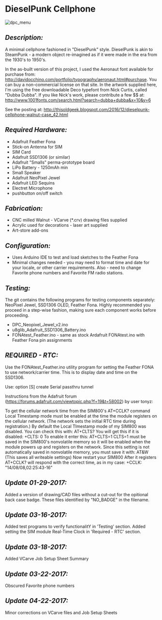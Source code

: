 # **DieselPunk Cellphone**
![dpc_menu](https://cloud.githubusercontent.com/assets/1010795/20862340/c282aa9e-b95c-11e6-8b22-97e3591a3de5.png)

## *Description:*
A minimal cellphone fashioned in "DieselPunk" style. DieselPunk is akin to SteamPunk - a modern object re-imagined as if it were made in the era from the 1930's to 1950's.

In the as-built version of this project, I used the Aeronaut font available for purchase from: http://davidocchino.com/portfolio/typography/aeronaut.html#purchase. You can buy a non-commercial license on that site. In the artwork supplied here, I'm using the free downloadable Deco typefont from Nick Curtis, called "Dubba Dubba". If you like Nick's work, please contribute a few $$ at: http://www.1001fonts.com/search.html?search=dubba+dubba&x=10&y=6

See the posting at:
http://thisoldgeek.blogspot.com/2016/12/dieselpunk-cellphone-walnut-case_42.html


## *Required Hardware:*
* Adafruit Feather Fona
* Stick-on Antenna for SIM
* SIM Card
* Adafruit SSD1306 (or similar)
* Adafruit "Smalls" perma-prototype board
* LiPo Battery - 1250mAh min
* Small Speaker
* Adafruit NeoPixel Jewel
* Adafruit LED Sequins
* Electret Microphone
* pushbutton on/off switch

## *Fabrication:*
* CNC milled Walnut - VCarve (*.crv) drawing files supplied
* Acrylic used for decorations - laser art supplied
* Art-store add-ons


## *Configuration:*
* Uses Arduino IDE to test and load sketches to the Feather Fona
* Minimal changes needed - you may need to format time and date for your locale, or other carrier requirements. Also - need to change Favorite phone numbers and Favorite FM radio stations. 

## *Testing:*
The git contains the following programs for testing components separately: NeoPixel Jewel, SSD1306 OLED, Feather Fona. Highly recommended you proceed in a step-wise fashion, making sure each component works before proceeding. 

* DPC_Neopixel_Jewel_v2.ino
* u8glib_Adafruit_SSD1306_Battery.ino
* FONAtest_Feather.ino - same as stock Ardafruit FONAtest.ino with Feather Fona pin assignments

## *REQUIRED - RTC:*
Use the FONAtest_Feather.ino utility program for setting the Feather FONA to use network/carrier time. This is to display date and time on the SSD1306.

Use: option [S] create Serial passthru tunnel


Instructions from the Adafruit forum (https://forums.adafruit.com/viewtopic.php?f=19&t=58002) by user tonyz:

To get the cellular network time from the SIM800's AT+CCLK? command Local Timestamp mode must be enabled at the time the module registers on the cellular network. (The network sets the initial RTC time during registration.)
By default the Local TImestamp mode of my SIM800 was disabled. You can check this with:
AT+CLTS?
You will get this if it is disabled:
+CLTS: 0
To enable it enter this:
AT+CLTS=1
CLTS=1 must be saved in the SIM800's nonvolatile memory so it will be enabled when the module powers up and registers on the network.
Since this setting is not automatically saved in nonvolatile memory, you must save it with:
AT&W
(This saves all writeable settings)
Now restart your SIM800
After it registers AT+CCLK? will respond with the correct time, as in my case:
+CCLK: "14/08/08,02:25:43-16"



## *Update 01-29-2017:*
Added a version of drawing/CAD files without a cut-out for the opitional back case badge. These files identified by "NO_BADGE" in the filename. 

## *Update 03-16-2017:*
Added test programs to verify functionalitY in 'Testing' section. Added setting the SIM module Real-Time Clock in 'Required - RTC' section.

## *Update 03-18-2017:*
Added VCarve Job Setup Sheet Summary

## *Update 03-22-2017:*
Obscured Favorite phone numbers

## *Update 04-22-2017:*
Minor corrections on VCarve files and Job Setup Sheets
